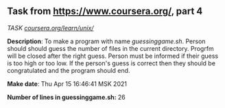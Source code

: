 ## Task from https://www.coursera.org/, part 4
*TASK [coursera.org/learn/unix/](https://www.coursera.org/learn/unix/peer/VvQhw/bash-make-git-and-github)*

**Description**: To make a program with name *guessinggame.sh*. Person should should guess the number of files in the current directory. Progrfm will be closed after the right guess. Person must be informed if their guess is too high or too low. If the person's guess is correct then they should be congratulated and the program should end.

**Make date**: Thu Apr 15 16:46:41 MSK 2021

**Number of lines in guessinggame.sh:** 26
